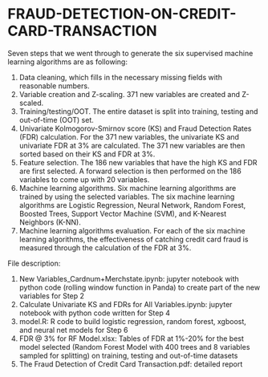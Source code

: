 # FRAUD-DETECTION-ON-CREDIT-CARD-TRANSACTION

Seven steps that we went through to generate the six supervised machine learning algorithms are as following: 
1.	Data cleaning, which fills in the necessary missing fields with reasonable numbers. 
2.	Variable creation and Z-scaling. 371 new variables are created and Z-scaled. 
3.	Training/testing/OOT. The entire dataset is split into training, testing and out-of-time (OOT) set. 
4.	Univariate Kolmogorov-Smirnov score (KS) and Fraud Detection Rates (FDR) calculation. For the 371 new variables, the univariate KS and univariate FDR at 3% are calculated. The 371 new variables are then sorted based on their KS and FDR at 3%. 
5.	Feature selection. The 186 new variables that have the high KS and FDR are first selected. A forward selection is then performed on the 186 variables to come up with 20 variables. 
6.	Machine learning algorithms. Six machine learning algorithms are trained by using the selected variables. The six machine learning algorithms are Logistic Regression, Neural Network, Random Forest, Boosted Trees, Support Vector Machine (SVM), and K-Nearest Neighbors (K-NN). 
7.	Machine learning algorithms evaluation. For each of the six machine learning algorithms, the effectiveness of catching credit card fraud is measured through the calculation of the FDR at 3%. 


File description:
1.  New Variables_Cardnum+Merchstate.ipynb: jupyter notebook with python code (rolling window function in Panda) to create part of the new variables for Step 2
2.  Calculate Univariate KS and FDRs for All Variables.ipynb: jupyter notebook with python code written for Step 4
3.  model.R: R code to build logistic regression, random forest, xgboost, and neural net models for Step 6
4.  FDR @ 3% for RF Model.xlsx: Tables of FDR at 1%-20% for the best model selected (Random Forest Model with 400 trees and 8 variables sampled for splitting) on training, testing and out-of-time datasets
5.  The Fraud Detection of Credit Card Transaction.pdf: detailed report
